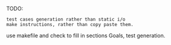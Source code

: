 TODO:

	test cases generation rather than static i/o
	make instructions, rather than copy paste them.
use makefile and check to fill in sections
Goals, test generation.

